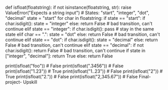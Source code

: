 def isfloat(floatstring):
    if not isinstance(floatstring, str):
        raise ValueError("Expects a string input")
    # States: "start", "integer", "dot", "decimal"
    state = "start"
    for char in floatstring:
        if state == "start":
            if char.isdigit():
                state = "integer"
            else:
                return False  # bad transition, can't continue
        elif state == "integer":
            if char.isdigit():
                pass  # stay in the same state
            elif char == ".":
                state = "dot"
            else:
                return False  # bad transition, can't continue
        elif state == "dot":
            if char.isdigit():
                state = "decimal"
            else:
                return False  # bad transition, can't continue
        elif state == "decimal":
            if not char.isdigit():
                return False  # bad transition, can't continue
    if state in ["integer", "decimal"]:
        return True
    else:
        return False
 
print(isfloat("foo"))       # False
print(isfloat(".3456"))     # False
print(isfloat("1.23"))      # True
print(isfloat("1..23"))     # False
print(isfloat("2"))         # True
print(isfloat("2."))        # False
print(isfloat("2,345.67"))  # False Final-project-
Upskill
